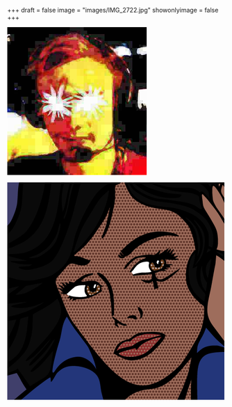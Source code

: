 +++
draft = false
image = "images/IMG_2722.jpg"
showonlyimage = false
+++

![Tux, the Linux mascot](images/unknown.png)

![Not tux](../../static/images/pop-ana-3-test.png)